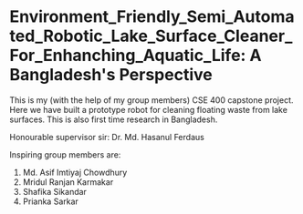 # Environment_Friendly_Semi_Automated_Robotic_Lake_Surface_Cleaner_For_Enhanching_Aquatic_Life: A Bangladesh's Perspective
This is my (with the help of my group members) CSE 400 capstone project. Here we have built a prototype robot for cleaning floating waste from lake surfaces. This is also first time research in Bangladesh.

Honourable supervisor sir: Dr. Md. Hasanul Ferdaus

Inspiring group members are: 
1. Md. Asif Imtiyaj Chowdhury
2. Mridul Ranjan Karmakar
3. Shafika Sikandar
4. Prianka Sarkar
